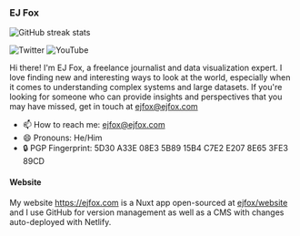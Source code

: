 ### EJ Fox

![GitHub streak stats](https://github-readme-streak-stats.herokuapp.com/?user=ejfox)

![Twitter](https://img.shields.io/twitter/follow/mrejfox?style=social) ![YouTube](https://img.shields.io/youtube/channel/subscribers/UCz2CvFg0iR27JIgvLmJAuGA?style=social)

Hi there! I'm EJ Fox, a freelance journalist and data visualization expert. I love finding new and interesting ways to look at the world, especially when it comes to understanding complex systems and large datasets. If you're looking for someone who can provide insights and perspectives that you may have missed, get in touch at ejfox@ejfox.com

- 📫 How to reach me: <ejfox@ejfox.com>
- 😄 Pronouns: He/Him
- 🔒 PGP Fingerprint: 5D30 A33E 08E3 5B89 15B4 C7E2 E207 8E65 3FE3 89CD

#### Website
My website <https://ejfox.com> is a Nuxt app open-sourced at [ejfox/website](https://github.com/ejfox/website) and I use GitHub for version management as well as a CMS with changes auto-deployed with Netlify.
